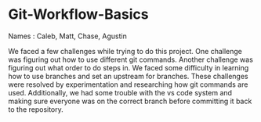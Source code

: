 # Git-Workflow-Basics

Names : Caleb, Matt, Chase, Agustin

We faced a few challenges while trying to do this project.
One challenge was figuring out how to use different git commands.
Another challenge was figuring out what order to do steps in. 
We faced some difficulty in learning how to use branches and set an
upstream for branches. These challenges were resolved by experimentation
and researching how git commands are used. Additionally, we had some 
trouble with the vs code system and making sure everyone was on the correct branch
before committing it back to the repository.
